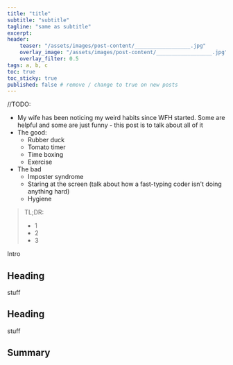 ```yaml
---
title: "title"
subtitle: "subtitle"
tagline: "same as subtitle"
excerpt: 
header:
    teaser: "/assets/images/post-content/__________________.jpg"
    overlay_image: "/assets/images/post-content/__________________.jpg"
    overlay_filter: 0.5
tags: a, b, c
toc: true
toc_sticky: true
published: false # remove / change to true on new posts
---
```


//TODO:
- My wife has been noticing my weird habits since WFH started.  Some are helpful and some are just funny - this post is to talk about all of it
- The good:
    - Rubber duck
    - Tomato timer
    - Time boxing
    - Exercise
- The bad
    - Imposter syndrome
    - Staring at the screen (talk about how a fast-typing coder isn't doing anything hard)
    - Hygiene


> TL;DR:
> - 1
> - 2
> - 3

Intro

## Heading

stuff

## Heading

stuff

## Summary